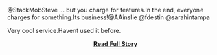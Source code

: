 <p>@StackMobSteve … but you charge for features.In the end, everyone charges for something.Its business!@AAinslie @fdestin @sarahintampa 
 
  Very cool service.Havent used it before.</p>
<center><p><a href="http://branch.com/b/apicalls-successtax" style='padding:25px; font-sze:18px; font-weight: bold;'>Read Full Story</a></p></center>
